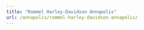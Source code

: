 ```yaml
---
title: "Rommel Harley-Davidson Annapolis"
url: /annapolis/rommel-harley-davidson-annapolis/
---
```

